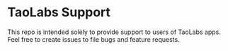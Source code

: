 # TaoLabs Support
This repo is intended solely to provide support to users of TaoLabs apps. Feel free to create issues to file bugs and feature requests.
